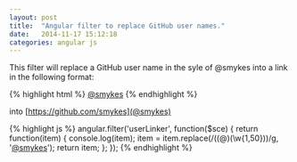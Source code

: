 ```yaml
---
layout: post
title:  "Angular filter to replace GitHub user names."
date:   2014-11-17 15:12:18
categories: angular js
---
```

This filter will replace a GitHub user name in the syle of @smykes into a link in the following format:

{% highlight html %}
<a href="https://github.com/smykes">@smykes</a>
{% endhighlight %}

into [https://github.com/smykes](@smykes)

{% highlight js %}
angular.filter('userLinker', function($sce) {
    return function(item) {
        console.log(item);
        item = item.replace(/((@)(\w{1,50}))/g, '<a href="https://github.com/smykes">@smykes</a>');
        return item;
    };
});
{% endhighlight %}

